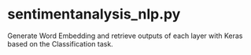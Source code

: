 # sentimentanalysis_nlp.py
Generate Word Embedding and retrieve outputs of each layer with Keras based on the Classification task.
